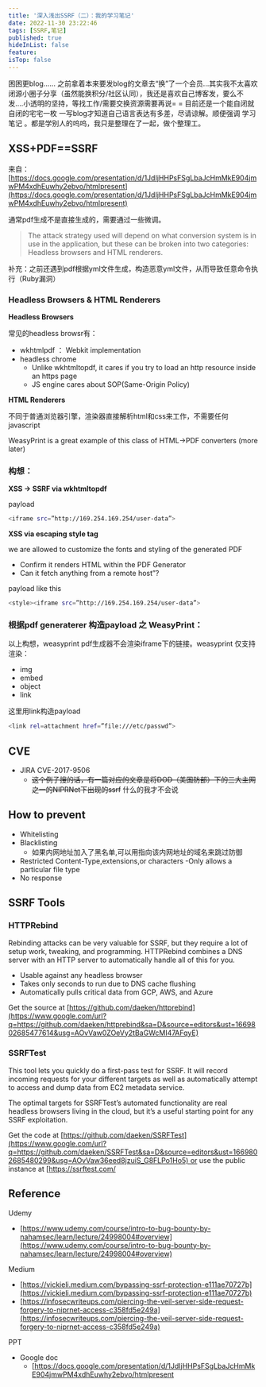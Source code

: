 ```yaml
---
title: '深入浅出SSRF（二）：我的学习笔记'
date: 2022-11-30 23:22:46
tags: [SSRF,笔记]
published: true
hideInList: false
feature: 
isTop: false
---
```

困困更blog…… 
之前拿着本来要发blog的文章去“换”了一个会员...其实我不太喜欢闭源小圈子分享（虽然能换积分/社区认同），我还是喜欢自己博客发，要么不发....小透明的坚持，等找工作/需要交换资源需要再说= = 目前还是一个能自闭就自闭的宅宅一枚
一写blog才知道自己语言表达有多差，尽请谅解。顺便强调 学习笔记 。都是学别人的呜呜，我只是整理在了一起，做个整理工。

## XSS+PDF==SSRF

来自：[https://docs.google.com/presentation/d/1JdIjHHPsFSgLbaJcHmMkE904jmwPM4xdhEuwhy2ebvo/htmlpresent](https://docs.google.com/presentation/d/1JdIjHHPsFSgLbaJcHmMkE904jmwPM4xdhEuwhy2ebvo/htmlpresent)

通常pdf生成不是直接生成的，需要通过一些微调。

> The attack strategy used will depend on what conversion system is in use in the application, but these can be broken into two categories: Headless browsers and HTML renderers.

补充：之前还遇到pdf根据yml文件生成，构造恶意yml文件，从而导致任意命令执行（Ruby漏洞）

### Headless Browsers & HTML Renderers

**Headless Browsers**

常见的headless browsr有：

- wkhtmlpdf ： Webkit implementation
- headless chrome
  - Unlike wkhtmltopdf, it cares if you try to load an http resource inside an https page
  - JS engine cares about SOP(Same-Origin Policy)

**HTML Renderers**

不同于普通浏览器引擎，渲染器直接解析html和css来工作，不需要任何javascript

WeasyPrint is a great example of this class of HTML->PDF converters (more later)

### 构想：

**XSS → SSRF via wkhtmltopdf**

payload

```bash
<iframe src=”http://169.254.169.254/user-data”>
````

**XSS via escaping style tag**

we are allowed to customize the fonts and styling of the generated PDF

- Confirm it renders HTML within the PDF Generator
- Can it fetch anything from a remote host”?

payload like this

```bash
<style><iframe src=”http://169.254.169.254/user-data”>
```

### 根据pdf generaterer 构造payload 之 WeasyPrint：

以上构想，weasyprint pdf生成器不会渲染iframe下的链接。weasyprint 仅支持渲染：

- img
- embed
- object
- link

这里用link构造payload

```bash
<link rel=attachment href=”file:///etc/passwd”>
```

## CVE

- JIRA CVE-2017-9506
  - ~~这个例子搜的话，有一篇对应的文章是将DOD（美国防部）下的三大主网之一的NIPRNet下出现的ssrf~~ 什么的我才不会说

## How to prevent

- Whitelisting
- Blacklisting
  - 如果内网地址加入了黑名单,可以用指向该内网地址的域名来跳过防御
- Restricted Content-Type,extensions,or characters -Only allows a particular file type
- No response

## SSRF Tools

### HTTPRebind

Rebinding attacks can be very valuable for SSRF, but they require a lot of setup work, tweaking, and programming. HTTPRebind combines a DNS server with an HTTP server to automatically handle all of this for you.

- Usable against any headless browser
- Takes only seconds to run due to DNS cache flushing
- Automatically pulls critical data from GCP, AWS, and Azure

Get the source at [https://github.com/daeken/httprebind](https://www.google.com/url?q=https://github.com/daeken/httprebind&sa=D&source=editors&ust=1669802685477614&usg=AOvVaw0ZOeVy2tBaGWcMI47AFqyE)

### SSRFTest

This tool lets you quickly do a first-pass test for SSRF. It will record incoming requests for your different targets as well as automatically attempt to access and dump data from EC2 metadata service.

The optimal targets for SSRFTest’s automated functionality are real headless browsers living in the cloud, but it’s a useful starting point for any SSRF exploitation.

Get the code at [https://github.com/daeken/SSRFTest](https://www.google.com/url?q=https://github.com/daeken/SSRFTest&sa=D&source=editors&ust=1669802685480299&usg=AOvVaw36eed8jzuiS_G8FLPo1Ho5) or use the public instance at [https://ssrftest.com/


## Reference

Udemy

- [https://www.udemy.com/course/intro-to-bug-bounty-by-nahamsec/learn/lecture/24998004#overview](https://www.udemy.com/course/intro-to-bug-bounty-by-nahamsec/learn/lecture/24998004#overview)

Medium

- [https://vickieli.medium.com/bypassing-ssrf-protection-e111ae70727b](https://vickieli.medium.com/bypassing-ssrf-protection-e111ae70727b)
- [https://infosecwriteups.com/piercing-the-veil-server-side-request-forgery-to-niprnet-access-c358fd5e249a](https://infosecwriteups.com/piercing-the-veil-server-side-request-forgery-to-niprnet-access-c358fd5e249a)

PPT

- Google doc
  - [https://docs.google.com/presentation/d/1JdIjHHPsFSgLbaJcHmMkE904jmwPM4xdhEuwhy2ebvo/htmlpresent